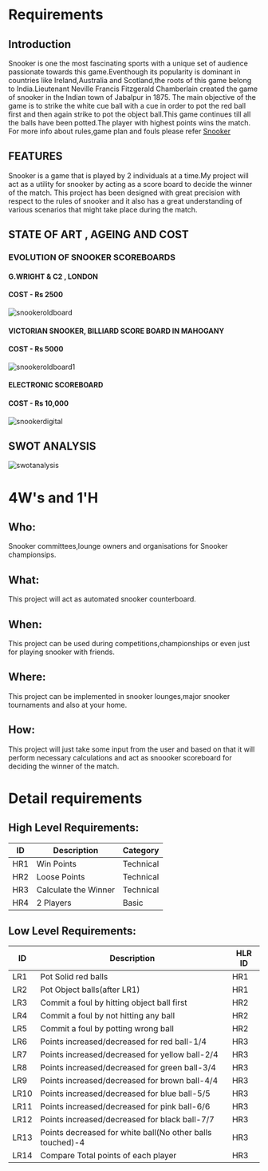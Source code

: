 # Requirements

## Introduction
  Snooker is one the most fascinating sports with a unique set of audience passionate towards this game.Eventhough its popularity is dominant in countries like Ireland,Australia   and Scotland,the roots of this game belong to India.Lieutenant Neville Francis Fitzgerald Chamberlain created the game of snooker in the Indian town of Jabalpur in 1875.
  The main objective of the game is to strike the white cue ball with a cue in order to pot the red ball first and then again strike to pot the object ball.This game continues     till all the balls have been potted.The player with highest points wins the match.
  For more info about rules,game plan and fouls please refer [Snooker](https://en.wikipedia.org/wiki/Rules_of_snooker#:~:text=The%20objective%20of%20the%20game,foul%20committed%20by%20the%20opponent.)

## FEATURES
  Snooker is a game that is played by 2 individuals at a time.My project will act as a utility for snooker by acting as a score board to decide the winner of the match.
  This project has been designed with great precision with respect to the rules of snooker and it also has a great understanding of various scenarios that might take place 
  during the match.
  
## STATE OF ART , AGEING AND COST
  ### EVOLUTION OF SNOOKER SCOREBOARDS
  #### G.WRIGHT & C2 , LONDON
  #### COST - Rs 2500
  ![snookeroldboard](https://user-images.githubusercontent.com/72341259/114258652-b0efd400-99e5-11eb-9b8a-2ee61cac9372.jpg)
  
  #### VICTORIAN SNOOKER, BILLIARD SCORE BOARD IN MAHOGANY
  #### COST - Rs 5000
  ![snookeroldboard1](https://user-images.githubusercontent.com/72341259/114258896-974f8c00-99e7-11eb-95bf-2d0e4e73b1de.jpg)
  
  #### ELECTRONIC SCOREBOARD
  #### COST - Rs 10,000
  ![snookerdigital](https://user-images.githubusercontent.com/72341259/114259025-979c5700-99e8-11eb-965a-808bc8d9fbb9.jpg)
  
## SWOT ANALYSIS
![swotanalysis](https://user-images.githubusercontent.com/72341259/114260056-1fd22a80-99f0-11eb-8554-81f391a0b55a.png)

# 4W&#39;s and 1&#39;H

## Who:
  Snooker committees,lounge owners and organisations for Snooker championsips.

## What:
  This project will act as automated snooker counterboard.

## When:
  This project can be used during competitions,championships or even just for playing snooker with friends. 
  
## Where:
  This project can be implemented in snooker lounges,major snooker tournaments and also at your home.

## How:
  This project will just take some input from the user and based on that it will perform necessary calculations 
  and act as snoooker scoreboard for deciding the winner of the match.
# Detail requirements
## High Level Requirements: 
| ID | Description | Category | 
| ----- | ----- | ----- |
| HR1 | Win Points | Technical |
| HR2 | Loose Points | Technical |
| HR3 | Calculate the Winner | Technical |
| HR4 | 2 Players | Basic |

## Low Level Requirements: 
| ID | Description | HLR ID | 
| ----- | ----- | ----- | 
| LR1 | Pot Solid red balls | HR1 |
| LR2 | Pot Object balls(after LR1) | HR1 |
| LR3 | Commit a foul by hitting object ball first | HR2 |
| LR4 | Commit a foul by not hitting any ball | HR2 |
| LR5 | Commit a foul by potting wrong ball | HR2 |
| LR6 | Points increased/decreased for red ball-1/4 | HR3 |
| LR7 | Points increased/decreased for yellow ball-2/4 | HR3 |
| LR8 | Points increased/decreased for green ball-3/4 | HR3 |
| LR9 | Points increased/decreased for brown ball-4/4 | HR3 |
| LR10 | Points increased/decreased for blue ball-5/5 | HR3 |
| LR11 | Points increased/decreased for pink ball-6/6 | HR3 |
| LR12 | Points increased/decreased for black ball-7/7 | HR3 |
| LR13 | Points decreased for white ball(No other balls touched)-4 | HR3 |
| LR14 | Compare Total points of each player  | HR3 |
